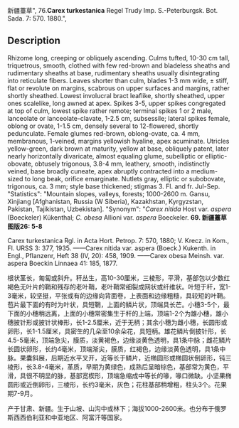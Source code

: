新疆薹草",
76.**Carex turkestanica** Regel Trudy Imp. S.-Peterburgsk. Bot. Sada. 7: 570. 1880.",

## Description
Rhizome long, creeping or obliquely ascending. Culms tufted, 10-30 cm tall, triquetrous, smooth, clothed with few red-brown and bladeless sheaths and rudimentary sheaths at base, rudimentary sheaths usually disintegrating into reticulate fibers. Leaves shorter than culm, blades 1-3 mm wide, ± stiff, flat or revolute on margins, scabrous on upper surfaces and margins, rather shortly sheathed. Lowest involucral bract leaflike, shortly sheathed, upper ones scalelike, long awned at apex. Spikes 3-5, upper spikes congregated at top of culm, lowest spike rather remote; terminal spikes 1 or 2 male, lanceolate or lanceolate-clavate, 1-2.5 cm, subsessile; lateral spikes female, oblong or ovate, 1-1.5 cm, densely several to 12-flowered, shortly pedunculate. Female glumes red-brown, oblong-ovate, ca. 4 mm, membranous, 1-veined, margins yellowish hyaline, apex acuminate. Utricles yellow-green, dark brown at maturity, yellow at base, obliquely patent, later nearly horizontally divaricate, almost equaling glume, subelliptic or elliptic-obovate, obtusely trigonous, 3.8-4 mm, leathery, smooth, indistinctly veined, base broadly cuneate, apex abruptly contracted into a medium-sized to long beak, orifice emarginate. Nutlets gray, elliptic or subobovate, trigonous, ca. 3 mm; style base thickened; stigmas 3. Fl. and fr. Jul-Sep.
  "Statistics": "Mountain slopes, valleys, forests; 1000-2600 m. Gansu, Xinjiang [Afghanistan, Russia (W Siberia), Kazakhstan, Kyrgyzstan, Pakistan, Tajikistan, Uzbekistan].
  "Synonym": "*Carex nitida* Host var. *aspera* (Boeckeler) Kükenthal; *C. obesa* Allioni var. *aspera* Boeckeler.
**69. 新疆薹草 图版26: 5-8**

Carex turkestanica Rgl. in Acta Hort. Petrop. 7: 570, 1880; V. Krecz. in Kom., Fl. URSS 3: 377, 1935. ——Carex nitida var. aspera (Boeck.) Kukenth. in Engl., Pflanzenr, Heft 38 (IV, 20): 458, 1909. ——Carex obesa Meinsh. var. aspera Boeckin Linnaea 41: 185, 1877.

根状茎长，匍匐或斜升。秆丛生，高10-30厘米，三棱形，平滑，基部包以少数红褐色无叶片的鞘和残存的老叶鞘，老叶鞘常细裂成网状或纤维状。叶短于秆，宽1-3毫米，较坚挺，平张或有的边缘向背面卷，上表面和边缘粗糙，具较短的叶鞘。苞片最下面的有时为叶状，具短鞘，上面的鳞片状，顶端具长芒。小穗3-5个，最下面的小穗稍远离，上面的小穗常密集生于秆的上端，顶端1-2个为雄小穗，雄小穗披针形或披针状棒形，长1-2.5厘米，近于无柄；其余小穗为雌小穗，长圆形或卵形，长1-1.5厘米，具密生的几朵至10余朵花，具短柄。雄花鳞片倒披针形，长4.5-5毫米，顶端急尖，膜质，淡黄褐色，边缘淡黄色透明，具1条中脉；雌花鳞片长圆状卵形，长约4毫米，顶端渐尖，膜质，红褐色，边缘淡黄色透明，具1条中脉。果囊斜展，后期近水平叉开，近等长于鳞片，近椭圆形或椭圆状倒卵形，钝三棱形，长3.8-4毫米，革质，早期为黄绿色，成熟后呈暗棕色，基部常为黄色，平滑，具很不明显的脉，基部宽楔形，顶端急缩成中等长的喙，喙口微缺。小坚果椭圆形或近倒卵形，三棱形，长约3毫米，灰色；花柱基部稍增粗，柱头3个。花果期7-9月。

产于甘肃、新疆。生于山坡、山沟中或林下；海拔1000-2600米。也分布于俄罗斯西西伯利亚和中亚地区、阿富汗等国家。
